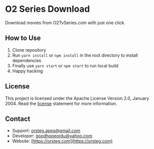 # O2 Series Download
Download movies from O2TvSeries.com with just one click.

## How to Use
1. Clone repository
2. Run `yarn install` or `npm install` in the root directory to install dependencies
3. Finally use `yarn start` or `npm start` to run local build
4. Happy hacking

## License
This project is licensed under the Apache License Version 2.0, January 2004. Read the [license](/LICENSE) statement for more information.

## Contact
- Support: [orsteg.apps@gmail.com](mailto:orsteg.apps@gmail.com)
- Developer: [goodhopeordu@yahoo.com](mailto:goodhopeordu@yahoo.com)
- Website: [https://orsteg.com](https://orsteg.com)
